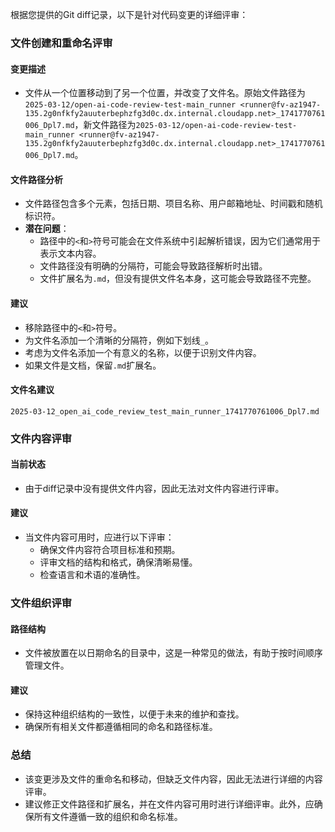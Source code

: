 根据您提供的Git diff记录，以下是针对代码变更的详细评审：

### 文件创建和重命名评审

#### 变更描述
- 文件从一个位置移动到了另一个位置，并改变了文件名。原始文件路径为`2025-03-12/open-ai-code-review-test-main_runner <runner@fv-az1947-135.2g0nfkfy2auuterbephzfg3d0c.dx.internal.cloudapp.net>_1741770761006_Dpl7.md`，新文件路径为`2025-03-12/open-ai-code-review-test-main_runner <runner@fv-az1947-135.2g0nfkfy2auuterbephzfg3d0c.dx.internal.cloudapp.net>_1741770761006_Dpl7.md`。

#### 文件路径分析
- 文件路径包含多个元素，包括日期、项目名称、用户邮箱地址、时间戳和随机标识符。
- **潜在问题**：
  - 路径中的`<`和`>`符号可能会在文件系统中引起解析错误，因为它们通常用于表示文本内容。
  - 文件路径没有明确的分隔符，可能会导致路径解析时出错。
  - 文件扩展名为`.md`，但没有提供文件名本身，这可能会导致路径不完整。

#### 建议
- 移除路径中的`<`和`>`符号。
- 为文件名添加一个清晰的分隔符，例如下划线`_`。
- 考虑为文件名添加一个有意义的名称，以便于识别文件内容。
- 如果文件是文档，保留`.md`扩展名。

#### 文件名建议
`2025-03-12_open_ai_code_review_test_main_runner_1741770761006_Dpl7.md`

### 文件内容评审

#### 当前状态
- 由于diff记录中没有提供文件内容，因此无法对文件内容进行评审。

#### 建议
- 当文件内容可用时，应进行以下评审：
  - 确保文件内容符合项目标准和预期。
  - 评审文档的结构和格式，确保清晰易懂。
  - 检查语言和术语的准确性。

### 文件组织评审

#### 路径结构
- 文件被放置在以日期命名的目录中，这是一种常见的做法，有助于按时间顺序管理文件。

#### 建议
- 保持这种组织结构的一致性，以便于未来的维护和查找。
- 确保所有相关文件都遵循相同的命名和路径标准。

### 总结
- 该变更涉及文件的重命名和移动，但缺乏文件内容，因此无法进行详细的内容评审。
- 建议修正文件路径和扩展名，并在文件内容可用时进行详细评审。此外，应确保所有文件遵循一致的组织和命名标准。